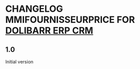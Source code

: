 # CHANGELOG MMIFOURNISSEURPRICE FOR [DOLIBARR ERP CRM](https://www.dolibarr.org)

## 1.0

Initial version
